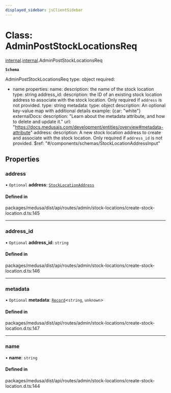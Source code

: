 ```yaml
---
displayed_sidebar: jsClientSidebar
---
```


# Class: AdminPostStockLocationsReq

[internal](../modules/internal-8.md).[internal](../modules/internal-8.internal.md).AdminPostStockLocationsReq

**`Schema`**

AdminPostStockLocationsReq
type: object
required:
  - name
properties:
  name:
    description: the name of the stock location
    type: string
  address_id:
    description: the ID of an existing stock location address to associate with the stock location. Only required if `address` is not provided.
    type: string
  metadata:
    type: object
    description: An optional key-value map with additional details
    example: {car: "white"}
    externalDocs:
      description: "Learn about the metadata attribute, and how to delete and update it."
      url: "https://docs.medusajs.com/development/entities/overview#metadata-attribute"
  address:
    description: A new stock location address to create and associate with the stock location. Only required if `address_id` is not provided.
    $ref: "#/components/schemas/StockLocationAddressInput"

## Properties

### address

• `Optional` **address**: [`StockLocationAddress`](internal-8.StockLocationAddress.md)

#### Defined in

packages/medusa/dist/api/routes/admin/stock-locations/create-stock-location.d.ts:145

___

### address\_id

• `Optional` **address\_id**: `string`

#### Defined in

packages/medusa/dist/api/routes/admin/stock-locations/create-stock-location.d.ts:146

___

### metadata

• `Optional` **metadata**: [`Record`](../modules/internal.md#record)<`string`, `unknown`\>

#### Defined in

packages/medusa/dist/api/routes/admin/stock-locations/create-stock-location.d.ts:147

___

### name

• **name**: `string`

#### Defined in

packages/medusa/dist/api/routes/admin/stock-locations/create-stock-location.d.ts:144
